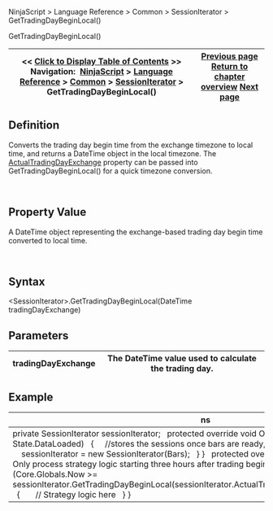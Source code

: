 ﻿


NinjaScript \> Language Reference \> Common \> SessionIterator \> GetTradingDayBeginLocal()






















GetTradingDayBeginLocal()







| \<\< [Click to Display Table of Contents](gettradingdaybeginlocal.md) \>\> **Navigation:**     [NinjaScript](ninjascript-1.md) \> [Language Reference](language_reference_wip-1.md) \> [Common](common-1.md) \> [SessionIterator](sessioniterator-1.md) \> GetTradingDayBeginLocal() | [Previous page](gettradingday-1.md) [Return to chapter overview](sessioniterator-1.md) [Next page](gettradingdayendlocal-1.md) |
| --- | --- |











## Definition


Converts the trading day begin time from the exchange timezone to local time, and returns a DateTime object in the local timezone. The [ActualTradingDayExchange](actualtradingdayexchange-1.md) property can be passed into GetTradingDayBeginLocal() for a quick timezone conversion.


 


## Property Value


A DateTime object representing the exchange\-based trading day begin time converted to local time.


 


## Syntax


\<SessionIterator\>.GetTradingDayBeginLocal(DateTime tradingDayExchange)


## 


## Parameters




| tradingDayExchange | The DateTime value used to calculate the trading day. |
| --- | --- |



## 


## Example




| ns |
| --- |
| private SessionIterator sessionIterator;   protected override void OnStateChange() {    if (State \=\= State.DataLoaded)    {      //stores the sessions once bars are ready, but before OnBarUpdate is called      sessionIterator \= new SessionIterator(Bars);    } }   protected override void OnBarUpdate() {    // Only process strategy logic starting three hours after trading begins at the exchange    if (Core.Globals.Now \>\= sessionIterator.GetTradingDayBeginLocal(sessionIterator.ActualTradingDayExchange).AddHours(3))    {        // Strategy logic here    } } |









